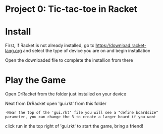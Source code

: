 # Project 0: Tic-tac-toe in Racket

# Install
First, if Racket is not already installed, go to https://download.racket-lang.org and select the type of device you are on and begin installation

Open the downloaded file to complete the installion from there 

# Play the Game
Open DrRacket from the folder just installed on your device

Next from DrRacket open 'gui.rkt' from this folder

    -Near the top of the 'gui.rkt' file you will see a "define boardsize" parameter, you can change the 3 to create a larger board if you want

click run in the top right of 'gui.rkt' to start the game, bring a friend!
